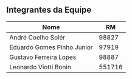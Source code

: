## Integrantes da Equipe

|         Nome                  |  RM    |
|-------------------------------|--------|
|André Coelho Solér             |98827   |
|Eduardo Gomes Pinho Junior     |97919   |
|Gustavo Ferreira Lopes         |98887   |
|Leonardo Viotti Bonin          |551716  |
